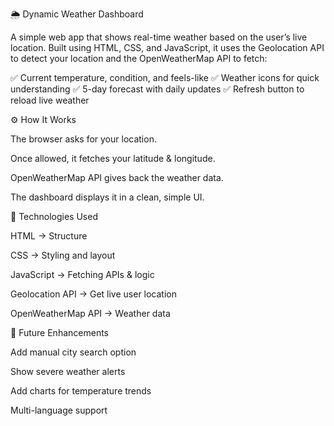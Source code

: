 🌦️ Dynamic Weather Dashboard

A simple web app that shows real-time weather based on the user’s live location.
Built using HTML, CSS, and JavaScript, it uses the Geolocation API to detect your location and the OpenWeatherMap API to fetch:

✅ Current temperature, condition, and feels-like
✅ Weather icons for quick understanding
✅ 5-day forecast with daily updates
✅ Refresh button to reload live weather

⚙️ How It Works

The browser asks for your location.

Once allowed, it fetches your latitude & longitude.

OpenWeatherMap API gives back the weather data.

The dashboard displays it in a clean, simple UI.

🚀 Technologies Used

HTML → Structure

CSS → Styling and layout

JavaScript → Fetching APIs & logic

Geolocation API → Get live user location

OpenWeatherMap API → Weather data

📌 Future Enhancements

Add manual city search option

Show severe weather alerts

Add charts for temperature trends

Multi-language support
